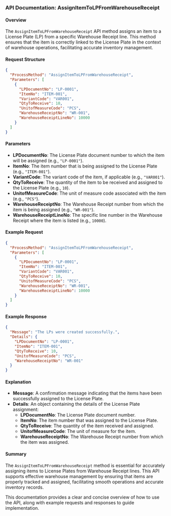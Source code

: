 ### API Documentation: AssignItemToLPFromWarehouseReceipt

#### Overview
The `AssignItemToLPFromWarehouseReceipt` API method assigns an item to a License Plate (LP) from a specific Warehouse Receipt line. This method ensures that the item is correctly linked to the License Plate in the context of warehouse operations, facilitating accurate inventory management.

#### Request Structure
```json
{
  "ProcessMethod": "AssignItemToLPFromWarehouseReceipt",
  "Parameters": [
    {
      "LPDocumentNo": "LP-0001",
      "ItemNo": "ITEM-001",
      "VariantCode": "VAR001",
      "QtyToReceive": 10,
      "UnitofMeasureCode": "PCS",
      "WarehouseReceiptNo": "WR-001",
      "WarehouseReceiptLineNo": 10000
    }
  ]
}
```

#### Parameters
- **LPDocumentNo**: The License Plate document number to which the item will be assigned (e.g., `"LP-0001"`).
- **ItemNo**: The item number that is being assigned to the License Plate (e.g., `"ITEM-001"`).
- **VariantCode**: The variant code of the item, if applicable (e.g., `"VAR001"`).
- **QtyToReceive**: The quantity of the item to be received and assigned to the License Plate (e.g., `10`).
- **UnitofMeasureCode**: The unit of measure code associated with the item (e.g., `"PCS"`).
- **WarehouseReceiptNo**: The Warehouse Receipt number from which the item is being assigned (e.g., `"WR-001"`).
- **WarehouseReceiptLineNo**: The specific line number in the Warehouse Receipt where the item is listed (e.g., `10000`).

#### Example Request
```json
{
  "ProcessMethod": "AssignItemToLPFromWarehouseReceipt",
  "Parameters": [
    {
      "LPDocumentNo": "LP-0001",
      "ItemNo": "ITEM-001",
      "VariantCode": "VAR001",
      "QtyToReceive": 10,
      "UnitofMeasureCode": "PCS",
      "WarehouseReceiptNo": "WR-001",
      "WarehouseReceiptLineNo": 10000
    }
  ]
}
```

#### Example Response
```json
{
  "Message": "The LPs were created successfully.",
  "Details": {
    "LPDocumentNo": "LP-0001",
    "ItemNo": "ITEM-001",
    "QtyToReceive": 10,
    "UnitofMeasureCode": "PCS",
    "WarehouseReceiptNo": "WR-001"
  }
}
```

#### Explanation
- **Message**: A confirmation message indicating that the items have been successfully assigned to the License Plate.
- **Details**: An object containing the details of the License Plate assignment:
  - **LPDocumentNo**: The License Plate document number.
  - **ItemNo**: The item number that was assigned to the License Plate.
  - **QtyToReceive**: The quantity of the item received and assigned.
  - **UnitofMeasureCode**: The unit of measure for the item.
  - **WarehouseReceiptNo**: The Warehouse Receipt number from which the item was assigned.

#### Summary
The `AssignItemToLPFromWarehouseReceipt` method is essential for accurately assigning items to License Plates from Warehouse Receipt lines. This API supports effective warehouse management by ensuring that items are properly tracked and assigned, facilitating smooth operations and accurate inventory records.

This documentation provides a clear and concise overview of how to use the API, along with example requests and responses to guide implementation.